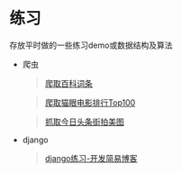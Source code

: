 # 练习

存放平时做的一些练习demo或数据结构及算法

* 爬虫
    > [爬取百科词条](https://github.com/leitmily/practice/tree/master/spider/BaiduBaike "百科词条")

    > [爬取猫眼电影排行Top100](https://github.com/leitmily/practice/tree/master/spider/Maoyan "猫眼Top100")

    > [抓取今日头条街拍美图](https://github.com/leitmily/practice/tree/master/spider/TouTiao "今日头条美图")

* django
    > [django练习-开发简易博客](https://github.com/leitmily/practice/tree/master/django/myblog)